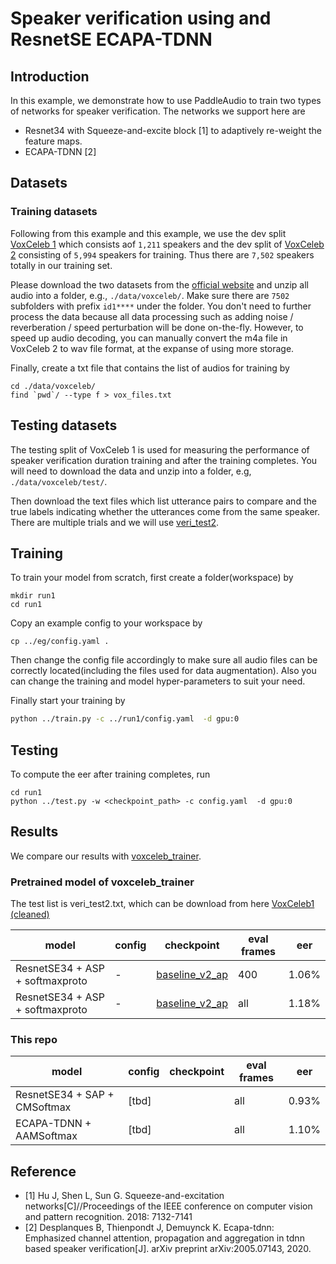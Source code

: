 # Speaker verification using and ResnetSE ECAPA-TDNN
## Introduction
In this example, we demonstrate how to use PaddleAudio to train two types of networks for speaker verification.
The networks we support here are
- Resnet34 with Squeeze-and-excite block \[1\] to adaptively re-weight the feature maps.
- ECAPA-TDNN  \[2\]


## Datasets
### Training datasets
Following from this example and this example, we use the dev split [VoxCeleb 1](https://www.robots.ox.ac.uk/~vgg/data/voxceleb/vox1.html) which consists aof `1,211` speakers and the dev split of [VoxCeleb 2](https://www.robots.ox.ac.uk/~vgg/data/voxceleb/vox2.html) consisting of `5,994` speakers for training. Thus there are `7,502` speakers totally in our training set.

Please download the two datasets from the [official website](https://www.robots.ox.ac.uk/~vgg/data/voxceleb) and unzip all audio into a folder, e.g., `./data/voxceleb/`. Make sure there are `7502` subfolders with prefix  `id1****` under the folder. You don't need to further process the data because all data processing such as adding noise / reverberation / speed perturbation  will be done on-the-fly. However, to speed up audio decoding, you can manually convert the m4a file in VoxCeleb 2 to wav file format, at the expanse of using more storage.

Finally, create a txt file that contains the list of audios for training by
```
cd ./data/voxceleb/
find `pwd`/ --type f > vox_files.txt
```
## Testing datasets
The testing split of VoxCeleb 1 is used for measuring the performance of speaker verification duration training and after the training completes.  You will need to download the data and unzip into a folder, e.g, `./data/voxceleb/test/`.

Then download the text files which list utterance  pairs to compare and the true labels indicating whether the utterances come from the same speaker. There are multiple trials and we will use [veri_test2](https://www.robots.ox.ac.uk/~vgg/data/voxceleb/meta/veri_test2.txt).

## Training
To train your model from scratch, first create a folder(workspace) by

```
mkdir run1
cd run1

```
Copy an example config to your workspace by
```
cp ../eg/config.yaml .
```
Then change the config file accordingly to make sure all audio files can be correctly located(including the files used for data augmentation). Also you can change the training and model hyper-parameters  to suit your need.

Finally start your training by
```sh
python ../train.py -c ../run1/config.yaml  -d gpu:0
```



## Testing
To compute the eer after training completes, run
```
cd run1
python ../test.py -w <checkpoint_path> -c config.yaml  -d gpu:0
```


## Results

We compare our results  with [voxceleb_trainer](https://github.com/clovaai/voxceleb_trainer).

### Pretrained model of voxceleb_trainer

The test list is veri_test2.txt, which can be download from here [VoxCeleb1 (cleaned)](https://www.robots.ox.ac.uk/~vgg/data/voxceleb/meta/veri_test2.txt)

| model |config|checkpoint |eval frames| eer |
| --------------- | --------------- | --------------- |--------------- |--------------- |
| ResnetSE34 + ASP + softmaxproto| - | [baseline_v2_ap](http://www.robots.ox.ac.uk/~joon/data/baseline_v2_ap.model)|400|1.06%|
| ResnetSE34 + ASP + softmaxproto| - | [baseline_v2_ap](http://www.robots.ox.ac.uk/~joon/data/baseline_v2_ap.model)|all|1.18%|

### This repo
| model |config|checkpoint |eval frames| eer |
| --------------- | --------------- | --------------- |--------------- |--------------- |
| ResnetSE34 + SAP + CMSoftmax| [tbd] | |all|0.93%|
| ECAPA-TDNN + AAMSoftmax | [tbd] | |all|1.10%|

## Reference

- [1] Hu J, Shen L, Sun G. Squeeze-and-excitation networks[C]//Proceedings of the IEEE conference on computer vision and pattern recognition. 2018: 7132-7141
- [2] Desplanques B, Thienpondt J, Demuynck K. Ecapa-tdnn: Emphasized channel attention, propagation and aggregation in tdnn based speaker verification[J]. arXiv preprint arXiv:2005.07143, 2020.
